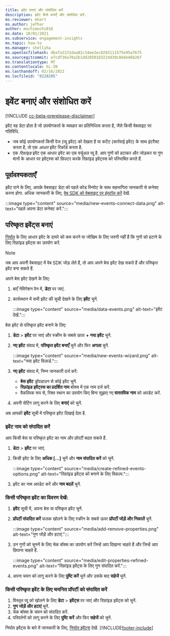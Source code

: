 ```yaml
---
title: इवेंट बनाएं और संशोधित करें
description: इवेंट कैसे बनाएँ और संशोधित करें.
ms.reviewer: mhart
ms.author: jefhar
author: mochimochi016
ms.date: 10/01/2021
ms.subservice: engagement-insights
ms.topic: how-to
ms.manager: shellyha
ms.openlocfilehash: dbafa2231daa82c34ee2ec8292111575e95af675
ms.sourcegitcommit: e7cdf36a78a2b1dd2850183224d39c8dde46b26f
ms.translationtype: MT
ms.contentlocale: hi-IN
ms.lasthandoff: 02/16/2022
ms.locfileid: "8228205"
---
```

# <a name="create-and-modify-events"></a>इवेंट बनाएं और संशोधित करें

[!INCLUDE [cc-beta-prerelease-disclaimer](includes/cc-beta-prerelease-disclaimer.md)]

इवेंट वह डेटा होता है जो उपयोगकर्ता के व्यवहार का प्रतिनिधित्व करता है, जैसे किसी वेबसाइट पर गतिविधि.

- जब कोई उपयोगकर्ता किसी पेज (व्यू इवेंट) को देखता है या कटेंट (कार्रवाई इवेंट) के साथ इंटरैक्ट करता है, तो एक *आधार* इवेंट रिकॉर्ड करता है.
- एक *रिफ़ांइड* इवेंट एक आधार इवेंट का एक वर्चुअल व्यू है. आप गुणों को हटाकर और जोड़कर या गुण मानों के आधार पर इवेंट्स्स को फ़िल्टर करके रिफ़ांइड इवेंट्स्स को परिभाषित करते हैं.

## <a name="prerequisites"></a>पूर्वावश्यकताएँ

इवेंट पाने के लिए, आपके वेबसाइट डेटा को पहले कोड स्निपेट के साथ सहभागिता जानकारी से कनेक्ट करना होगा. अधिक जानकारी के लिए, [वेब SDK को वेबसाइट पर इंस्टॉल करें](instrument-website.md) देखें.

 :::image type="content" source="media/new-events-connect-data.png" alt-text="पहले अपना डेटा कनेक्ट करें.":::

## <a name="create-refined-events"></a>परिष्कृत इवेंट्स बनाएं

[निर्यात](export-events.md) के लिए आधार इवेंट के दायरे को कम करने या जोखिम के लिए जरुरी नहीं हैं कि गुणों को हटाने के लिए रिफ़ांइड इवेंट्स का उपयोग करें.

> [!NOTE]
> जब आप अपनी वेबसाइट में वेब SDK जोड़ लेते हैं, तो आप अपने बेस इवेंट देख सकते हैं और परिष्कृत इवेंट बना सकते हैं. 

अपने बेस इवेंट देखने के लिए:

1. बाएँ नेविगेशन पेन में, **डेटा** पर जाएं.

1. कार्यस्थान में सभी इवेंट की सूची देखने के लिए **इवेंट** चुनें.

    :::image type="content" source="media/data-events.png" alt-text="इवेंट देखें.":::

बेस इवेंट से परिष्कृत इवेंट बनाने के लिए: 

1. **डेटा** > **इवेंट** पर जाएं और स्क्रीन के सबसे ऊपर **+ नया इवेंट** चुनें.

1. **नए इवेंट** संवाद में, **परिष्कृत इवेंट बनाएँ** चुनें और फिर **अगला** चुनें.
   
     :::image type="content" source="media/new-events-wizard.png" alt-text="नया इवेंट विज़ार्ड.":::
     
1. **नए इवेंट** संवाद में, निम्न जानकारी दर्ज करें:

   - **बेस इवेंट** ड्रॉपडाउन से कोई इवेंट चुनें.
   - **रिफ़ांइड इवेंट्स्स का प्रदर्शित नाम** बॉक्स में एक नाम दर्ज करें.
   - वैकल्पिक रूप से, रिक्त स्थान का उपयोग किए बिना सुझाए गए **वास्तविक नाम** को अपडेट करें.

1. अपनी सेटिंग लागू करने के लिए **बनाएं** को चुनें.

अब आपकी **इवेंट** सूची में परिष्कृत इवेंट दिखाई देता है.

### <a name="edit-event-name"></a>इवेंट नाम को संपादित करें

आप किसी बेस या परिष्कृत इवेंट का नाम और प्रॉपर्टी बदल सकते हैं.

1. **डेटा** > **इवेंट** पर जाएं. 

1. किसी इवेंट के लिए **अधिक [...]** चुनें और **नाम संपादित करें** को चुनें.
    
     :::image type="content" source="media/create-refined-events-options.png" alt-text="रिफ़ांइड इवेंट्स को बनाने के लिए विकल्प.":::

3. इवेंट का नाम अपडेट करें और **नाम बदलें** चुनें.

### <a name="view-the-details-of-a-refined-event"></a>किसी परिष्कृत इवेंट का विवरण देखें:

1. **इवेंट** सूची में, अपना बेस या परिष्कृत इवेंट चुनें. 

1. **प्रॉपर्टी संपादित करें** फलक खोलने के लिए स्क्रीन के सबसे ऊपर **प्रॉपर्टी जोड़ें और निकालें** चुनें. 

     :::image type="content" source="media/add-remove-properties.png" alt-text="गुण जोड़ें और हटाएं.":::

1. उन गुणों को चुननें के लिए चेक बॉक्स का उपयोग करें जिन्हें आप दिखाना चाहते हैं और जिन्हें आप छिपाना चाहते हैं. 

   :::image type="content" source="media/edit-properties-refined-events.png" alt-text="रिफ़ांइड इवेंट्स के लिए गुण संपादित करें.":::

1. अपना चयन को लागू करने के लिए **पुष्टि करें** चुनें और उसके बाद **सहेजें** चुनें.


### <a name="edit-selected-properties-for-a-refined-event"></a>किसी परिष्कृत इवेंट के लिए चयनित प्रॉपर्टी को संपादित करें

1. विस्तृत व्यू को खोलने के लिए **डेटा** > **इवेंट्स** पर जाएं और रिफ़ांइड इवेंट्स को चुनें.
1. **गुण जोड़ें और हटाएं** चुनें. 
1. चेक बॉक्स के चयन को संपादित करें.
1. परिवर्तनों को लागू करने के लिए **पुष्टि करें** और फिर **सहेजें** को चुनें.

निर्यात इवेंट्स के बारे में जानकारी के लिए, [निर्यात इवेंट्स](export-events.md) देखें.
[!INCLUDE[footer-include](../includes/footer-banner.md)]
